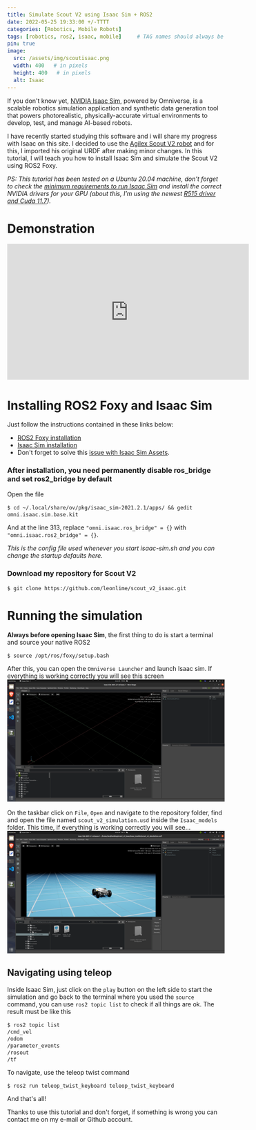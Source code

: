 ```yaml
---
title: Simulate Scout V2 using Isaac Sim + ROS2
date: 2022-05-25 19:33:00 +/-TTTT
categories: [Robotics, Mobile Robots]
tags: [robotics, ros2, isaac, mobile]     # TAG names should always be lowercase
pin: true
image:
  src: /assets/img/scoutisaac.png
  width: 400   # in pixels
  height: 400   # in pixels
  alt: Isaac
---
```


If you don't know yet, [NVIDIA Isaac Sim](https://developer.nvidia.com/isaac-sim), powered by Omniverse, is a scalable robotics simulation application and synthetic data generation tool that powers photorealistic, physically-accurate virtual environments to develop, test, and manage AI-based robots.

I have recently started studying this software and i will share my progress with Isaac on this site. I decided to use the [Agilex Scout V2 robot](https://global.agilex.ai/products/scout-2-0) and for this, I imported his original URDF after making minor changes. In this tutorial, I will teach you how to install Isaac Sim and simulate the Scout V2 using ROS2 Foxy.

*PS: This tutorial has been tested on a Ubuntu 20.04 machine, don’t forget to check the [minimum requirements to run Isaac Sim](https://docs.omniverse.nvidia.com/app_isaacsim/app_isaacsim/requirements.html) and install the correct NVIDIA drivers for your GPU (about this, I’m using the newest [R515 driver and Cuda 11.7](https://developer.nvidia.com/cuda-downloads?target_os=Linux&target_arch=x86_64&Distribution=Ubuntu&target_version=20.04&target_type=deb_network)).*

# Demonstration
<iframe width="560" height="315" src="https://www.youtube.com/embed/LGYPZ9qR98g" title="YouTube video player" frameborder="0" allow="accelerometer; autoplay; clipboard-write; encrypted-media; gyroscope; picture-in-picture" allowfullscreen></iframe>

# Installing ROS2 Foxy and Isaac Sim

Just follow the instructions contained in these links below:

- [ROS2 Foxy installation](https://docs.ros.org/en/foxy/Installation/Ubuntu-Install-Debians.html)
- [Isaac Sim installation](https://docs.omniverse.nvidia.com/app_isaacsim/app_isaacsim/install_basic.html)
- Don't forget to solve this [issue with Isaac Sim Assets](https://forums.developer.nvidia.com/t/known-issue-error-checking-isaac-sim-assets/204522).

### After installation, you need permanently disable ros_bridge and set ros2_bridge by default 
Open the file

```terminal
$ cd ~/.local/share/ov/pkg/isaac_sim-2021.2.1/apps/ && gedit omni.isaac.sim.base.kit
```
And at the line 313, replace `"omni.isaac.ros_bridge" = {}` with `"omni.isaac.ros2_bridge" = {}`.

*This is the config file used whenever you start isaac-sim.sh and you can change the startup defaults here.*

### Download my repository for Scout V2
```terminal
$ git clone https://github.com/leonlime/scout_v2_isaac.git
```

# Running the simulation
**Always before opening Isaac Sim**, the first thing to do is start a terminal and source your native ROS2
```terminal
$ source /opt/ros/foxy/setup.bash
```

After this, you can open the `Omniverse Launcher` and launch Isaac sim. If everything is working correctly you will see this screen
![Isaac empty screen](/assets/img/isaac_screen1.png)


On the taskbar click on `File`, `Open` and navigate to the repository folder, find and open the file named `scout_v2_simulation.usd` inside the `Isaac_models` folder. This time, if everything is working correctly you will see...
![Isaac scout v2 screen](/assets/img/Isaac_screen2.png)

## Navigating using teleop 
Inside Isaac Sim, just click on the `play` button on the left side to start the simulation and go back to the terminal where you used the `source` command, you can use `ros2 topic list` to check if all things are ok. The result must be like this
```terminal
$ ros2 topic list
/cmd_vel
/odom
/parameter_events
/rosout
/tf
```

To navigate, use the teleop twist command
```terminal
$ ros2 run teleop_twist_keyboard teleop_twist_keyboard
```

And that's all! 

Thanks to use this tutorial and don't forget, if something is wrong you can contact me on my e-mail or Github account.
